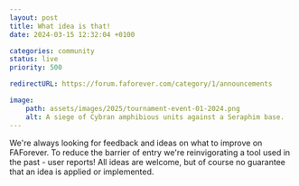 ```yaml
---
layout: post
title: What idea is that!
date: 2024-03-15 12:32:04 +0100

categories: community
status: live
priority: 500

redirectURL: https://forum.faforever.com/category/1/announcements

image:
    path: assets/images/2025/tournament-event-01-2024.png
    alt: A siege of Cybran amphibious units against a Seraphim base.
---
```


We're always looking for feedback and ideas on what to improve on FAForever. To reduce the barrier of entry we're reinvigorating a tool used in the past - user reports! All ideas are welcome, but of course no guarantee that an idea is applied or implemented.

<!-- excerpt-end -->
